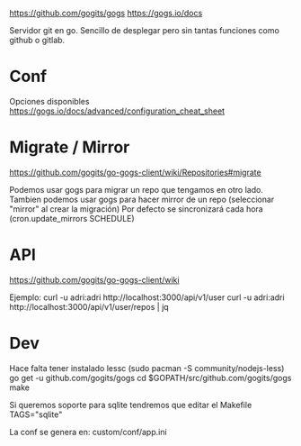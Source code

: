 https://github.com/gogits/gogs
https://gogs.io/docs

Servidor git en go.
Sencillo de desplegar pero sin tantas funciones como github o gitlab.


# Conf
Opciones disponibles
https://gogs.io/docs/advanced/configuration_cheat_sheet


# Migrate / Mirror
https://github.com/gogits/go-gogs-client/wiki/Repositories#migrate

Podemos usar gogs para migrar un repo que tengamos en  otro lado.
Tambien podemos usar gogs para hacer mirror de un repo (seleccionar "mirror" al crear la migración)
  Por defecto se sincronizará cada hora (cron.update_mirrors SCHEDULE)



# API
https://github.com/gogits/go-gogs-client/wiki

Ejemplo:
curl -u adri:adri http://localhost:3000/api/v1/user
curl -u adri:adri http://localhost:3000/api/v1/user/repos | jq


# Dev
Hace falta tener instalado lessc (sudo pacman -S community/nodejs-less)
go get -u github.com/gogits/gogs
cd $GOPATH/src/github.com/gogits/gogs
make

Si queremos soporte para sqlite tendremos que editar el Makefile
TAGS="sqlite"

La conf se genera en:
custom/conf/app.ini
